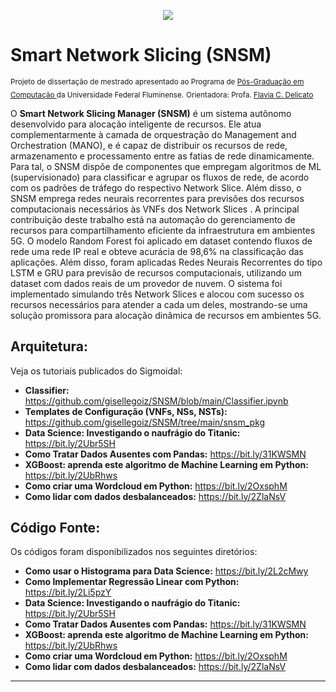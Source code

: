 <p align="center">
  <img src="banner.png" >
</p>

# Smart Network Slicing (SNSM)
<sub>Projeto de dissertação de mestrado apresentado ao Programa de [Pós-Graduação em Computação ](https://www.ic.uff.br/) da Universidade Federal Fluminense.</sub>
<sub>Orientadora: Profa. [Flavia C. Delicato](https://sites.google.com/view/professorflaviadelicato/home) </sub>
</p>

O **Smart Network Slicing Manager (SNSM)** é um sistema autônomo desenvolvido para alocação inteligente de recursos. Ele atua complementarmente à camada de orquestração do Management and Orchestration (MANO), e é capaz de distribuir os recursos de rede, armazenamento e processamento entre as fatias de rede dinamicamente. Para tal, o SNSM dispõe de componentes que empregam algoritmos de ML (supervisionado) para classificar e agrupar os fluxos de rede, de acordo com os padrões de tráfego do respectivo Network Slice. Além disso, o SNSM emprega redes neurais recorrentes para previsões dos recursos computacionais necessários às VNFs dos Network Slices . A principal contribuição deste trabalho está na automação do gerenciamento de recursos para compartilhamento eficiente da infraestrutura em ambientes 5G. O modelo Random Forest foi aplicado em dataset contendo fluxos de rede uma rede IP real e obteve acurácia de 98,6% na classificação das aplicações. Além disso, foram aplicadas Redes Neurais Recorrentes do tipo LSTM e GRU para previsão de recursos computacionais, utilizando um dataset com dados reais de um provedor de nuvem. O sistema foi implementado simulando três Network Slices e alocou com sucesso os recursos necessários para atender a cada um deles, mostrando-se uma solução promissora para alocação dinâmica de recursos em ambientes 5G.
  
## Arquitetura:
Veja os tutoriais publicados do Sigmoidal:

* **Classifier:** https://github.com/gisellegoiz/SNSM/blob/main/Classifier.ipynb
* **Templates de Configuração (VNFs, NSs, NSTs):** https://github.com/gisellegoiz/SNSM/tree/main/snsm_pkg
* **Data Science: Investigando o naufrágio do Titanic:** https://bit.ly/2Ubr5SH
* **Como Tratar Dados Ausentes com Pandas:** https://bit.ly/31KWSMN
* **XGBoost: aprenda este algoritmo de Machine Learning em Python:** https://bit.ly/2UbRhws
* **Como criar uma Wordcloud em Python:** https://bit.ly/2OxsphM
* **Como lidar com dados desbalanceados:** https://bit.ly/2ZlaNsV


## Código Fonte:
Os códigos foram disponibilizados nos seguintes diretórios:

* **Como usar o Histograma para Data Science:** https://bit.ly/2L2cMwy
* **Como Implementar Regressão Linear com Python:** https://bit.ly/2Li5pzY
* **Data Science: Investigando o naufrágio do Titanic:** https://bit.ly/2Ubr5SH
* **Como Tratar Dados Ausentes com Pandas:** https://bit.ly/31KWSMN
* **XGBoost: aprenda este algoritmo de Machine Learning em Python:** https://bit.ly/2UbRhws
* **Como criar uma Wordcloud em Python:** https://bit.ly/2OxsphM
* **Como lidar com dados desbalanceados:** https://bit.ly/2ZlaNsV

---


